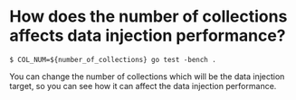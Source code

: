 # How does the number of collections affects data injection performance?

```
$ COL_NUM=${number_of_collections} go test -bench . 
```

You can change the number of collections which will be the data injection target,
so you can see how it can affect the data injection performance.
